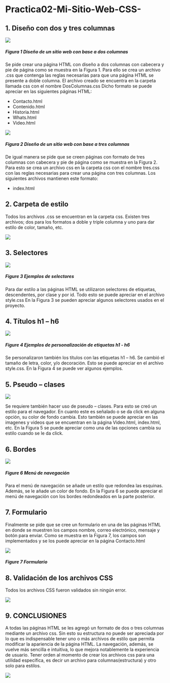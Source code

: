 # Practica02-Mi-Sitio-Web-CSS-
## 1.	Diseño con dos y tres columnas

![](README/1.png)
##### Figura 1 Diseño de un sitio web con base a dos columnas


Se pide crear una página HTML con diseño a dos columnas con cabecera y pie de página como se muestra en la Figura 1. Para ello se crea un archivo .css que contenga las reglas necesarias para que una página HTML se presente a doble columna. 
El archivo creado se encuentra en la carpeta llamada css con el nombre DosColumnas.css
Dicho formato se puede apreciar en las siguientes páginas HTML:
-	Contacto.html
-	Contenido.html
-	Historia.html
-	Whats.html
-	Video.html

![](README/2.png)
##### Figura 2 Diseño de un sitio web con base a tres columnas


De igual manera se pide que se creen páginas con formato de tres columnas con cabecera y pie de página como se muestra en la Figura 2. Para esto se crea un archivo css en la carpeta css con el nombre tres.css con las reglas necesarias para crear una página con tres columnas.
Los siguientes archivos mantienen este formato:
-	index.html

## 2.	Carpeta de estilo

Todos los archivos .css se encuentran en la carpeta css. Existen tres archivos; dos para los formatos a doble y triple columna y uno para dar estilo de color, tamaño, etc. 

![](README/3.png)

## 3.	Selectores

![](README/4.png)
##### Figure 3 Ejemplos de selectores


Para dar estilo a las páginas HTML se utilizaron selectores de etiquetas, descendentes, por clase y por id. Todo esto se puede apreciar en el archivo style.css
En la Figura 3 se pueden apreciar algunos selectores usados en el proyecto.

## 4.	Títulos h1 – h6

![](README/5.png)
##### Figure 4 Ejemplos de personalización de etiquetas h1 - h6


Se personalizaron también los títulos con las etiquetas h1 – h6. Se cambió el tamaño de letra, color, y/o decoración.
Esto se puede apreciar en el archivo style.css.
En la Figura 4 se puede ver algunos ejemplos.

## 5.	Pseudo – clases

![](README/6.png)

Se requiere también hacer uso de pseudo – clases. Para esto se creó un estilo para el navegador. En cuanto este es señalado o se da click en alguna opción, su color de fondo cambia.
Esto también se puede apreciar en las imagenes y videos que se encuentran en la página Video.html, index.html, etc.
En la Figura 5 se puede apreciar como una de las opciones cambia su estilo cuando se le da click.
 
## 6.	Bordes

![](README/7.png)
##### Figure 6  Menú de navegación


Para el menú de navegación se añade un estilo que redondea las esquinas. Además, se le añade un color de fondo.
En la Figura 6 se puede apreciar el menú de navegación con los bordes redondeados en la parte posterior.

## 7.	Formulario

Finalmente se pide que se cree un formulario en una de las páginas HTML en donde se muestren los campos nombre, correo electrónico, mensaje y botón para enviar. 
Como se muestra en la Figura 7, los campos son implementados y se los puede apreciar en la página Contacto.html

![](README/8.png)
##### Figure 7 Formulario


## 8.	Validación de los archivos CSS

Todos los archivos CSS fueron validados sin ningún error.

![](README/9.png)

## 9.	CONCLUSIONES

A todas las páginas HTML se les agregó un formato de dos o tres columnas mediante un archivo css. Sin esto su estructura no puede ser apreciada por lo que es indispensable tener uno o más archivos de estilo que permita modificar la apariencia de la página HTML. La navegación, además, se vuelve más sencilla e intuitiva, lo que mejora notablemente la experiencia de usuario. 
Tener orden al momento de crear los archivos css para una utilidad específica, es decir un archivo para columnas(estructura) y otro solo para estilos. 

![](README/10.png)
